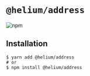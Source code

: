 # `@helium/address`
![npm](https://img.shields.io/npm/v/@helium/address)

## Installation

```shell
$ yarn add @helium/address
# or
$ npm install @helium/address
```
